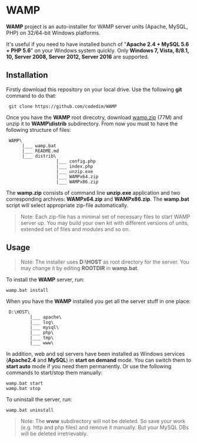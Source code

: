 # WAMP

**WAMP** project is an auto-installer for WAMP server units (Apache, MySQL, PHP) 
on 32/64-bit Windows platforms.

It's useful if you need to have installed bunch of "**Apache 2.4 + MySQL 5.6 + 
PHP 5.6**" on your Windows system quickly. Only **Windows 7, Vista, 8/8.1, 10, 
Server 2008, Server 2012, Server 2016** are supported.


## Installation

Firstly download this repository on your local drive. Use the following **git** 
command to do that:

```
 git clone https://github.com/codedim/WAMP
```

Once you have the **WAMP** root direcotry, download
[wamp.zip](https://drive.google.com/open?id=0B_8B-dFXY5lBazJHS1ZWV1hjdzQ)
(77M) and unzip it to **WAMP\distrib** subdirectory. From now you must to have 
the following structure of files:

```
 WAMP\
      |___ wamp.bat
      |___ README.md
      |___ distrib\
                   |___ config.php
                   |___ index.php
                   |___ unzip.exe
                   |___ WAMPx64.zip
                   |___ WAMPx86.zip
```

The **wamp.zip** consists of command line **unzip.exe** application and two 
corresponding archives: **WAMPx64.zip** and **WAMPx86.zip**. The **wamp.bat** 
script will select appropriate zip-file automatically.
	
>Note: Each zip-file has a minimal set of necessary files to start WAMP server 
up. You may build your own kit with different versions of units, extended set 
of files and modules and so on.


## Usage

>Note: The installer uses **D:\HOST** as root directory for the server. You 
may change it by editing **ROOTDIR** in **wamp.bat**.

To install the **WAMP** server, run:

```
wamp.bat install
```

When you have the **WAMP** installed you get all the server stuff in one 
place:

```
 D:\HOST\
         |___ apache\
         |___ log\
         |___ mysql\
         |___ php\
         |___ tmp\
         |___ www\
```

In addition, web and sql servers have been installed as Windows services 
(**Apache2.4** and **MySQL**) in **start on demand** mode. You can switch them 
to **start auto** mode if you need them permanently. Or use the following 
commands to start/stop them manually:

```
wamp.bat start
wamp.bat stop
```

To uninstall the server, run:

```
wamp.bat uninstall
```

>Note: The **www** subdirectory will not be deleted. So save your work (e.g. 
http and php files) and remove it manually. But your MySQL DBs will be deleted 
irretrievably.
